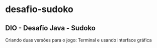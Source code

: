 # desafio-sudoko

## DIO - Desafio Java - Sudoko

Criando duas versões para o jogo: Terminal e usando interface gráfica
